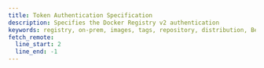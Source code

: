 ```yaml
---
title: Token Authentication Specification
description: Specifies the Docker Registry v2 authentication
keywords: registry, on-prem, images, tags, repository, distribution, Bearer authentication, advanced
fetch_remote:
  line_start: 2
  line_end: -1
---
```


